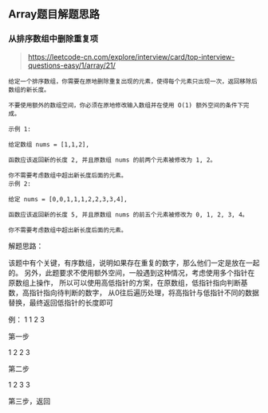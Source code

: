 ## Array题目解题思路

### 从排序数组中删除重复项

> https://leetcode-cn.com/explore/interview/card/top-interview-questions-easy/1/array/21/

```text
给定一个排序数组，你需要在原地删除重复出现的元素，使得每个元素只出现一次，返回移除后数组的新长度。

不要使用额外的数组空间，你必须在原地修改输入数组并在使用 O(1) 额外空间的条件下完成。

示例 1:

给定数组 nums = [1,1,2], 

函数应该返回新的长度 2, 并且原数组 nums 的前两个元素被修改为 1, 2。 

你不需要考虑数组中超出新长度后面的元素。
示例 2:

给定 nums = [0,0,1,1,1,2,2,3,3,4],

函数应该返回新的长度 5, 并且原数组 nums 的前五个元素被修改为 0, 1, 2, 3, 4。

你不需要考虑数组中超出新长度后面的元素。

```

解题思路：

该题中有个关键，有序数组，说明如果存在重复的数字，那么他们一定是放在一起的。
另外，此题要求不使用额外空间，一般遇到这种情况，考虑使用多个指针在原数组上操作，
所以可以使用高低指针的方案，在原数组，低指针指向判断基数，高指针指向待判断的数字，
从0往后遍历处理，将高指针与低指针不同的数据替换，最终返回低指针的长度即可

例：
1 1 2 3




第一步

1 2 2 3



第二步

1 2 3 3

第三步，返回